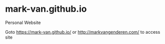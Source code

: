 # mark-van.github.io
Personal Website

Goto https://mark-van.github.io/ or http://markvangenderen.com/ to access site
